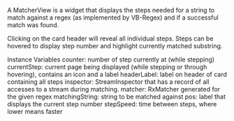 A MatcherView is a widget that displays the steps needed for a string to match against a regex (as implemented by VB-Regex) and if a successful match was found.

Clicking on the card header will reveal all individual steps. Steps can be hovered to display step number and highlight currently matched substring.

Instance Variables
	counter: number of step currently at (while stepping)
	currentStep: current page being displayed (while stepping or through hovering), contains an icon and a label
	headerLabel: label on header of card containing all steps
	inspector: StreamInspector that has a record of all accesses to a stream during matching.
	matcher: RxMatcher generated for the given regex
	matchingString: string to be matched against
	pos: label that displays the current step number
	stepSpeed: time between steps, where lower means faster